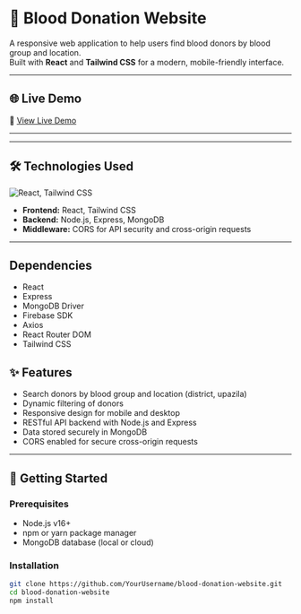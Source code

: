 # 💉 Blood Donation Website

A responsive web application to help users find blood donors by blood group and location.  
Built with **React** and **Tailwind CSS** for a modern, mobile-friendly interface.

---

## 🌐 Live Demo
🔗 [View Live Demo](https://pulse-link-5be7a.web.app)

---


---

## 🛠 Technologies Used

<p>
  <img src="https://skillicons.dev/icons?i=react,tailwind" alt="React, Tailwind CSS" />
</p>

- **Frontend:** React, Tailwind CSS  
- **Backend:** Node.js, Express, MongoDB  
- **Middleware:** CORS for API security and cross-origin requests  
---

## Dependencies
- React 
- Express 
- MongoDB Driver  
- Firebase SDK  
- Axios  
- React Router DOM  
- Tailwind CSS  

## ✨ Features

- Search donors by blood group and location (district, upazila)  
- Dynamic filtering of donors  
- Responsive design for mobile and desktop  
- RESTful API backend with Node.js and Express  
- Data stored securely in MongoDB  
- CORS enabled for secure cross-origin requests  
---

## 🚀 Getting Started

### Prerequisites
- Node.js v16+  
- npm or yarn package manager  
- MongoDB database (local or cloud)

### Installation

```bash
git clone https://github.com/YourUsername/blood-donation-website.git
cd blood-donation-website
npm install
